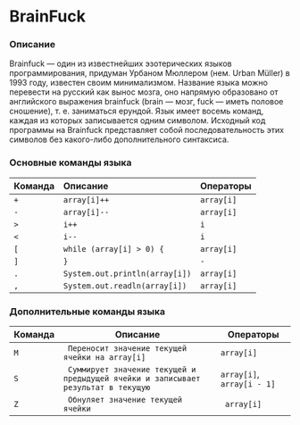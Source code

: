 # BrainFuck

### Описание
Brainfuck — один из известнейших эзотерических языков 
программирования, придуман Урбаном Мюллером 
(нем. Urban Müller) в 1993 году, известен своим 
минимализмом. Название языка можно перевести на 
русский как вынос мозга, оно напрямую образовано от 
английского выражения brainfuck 
(brain — мозг, fuck — иметь половое сношение), 
т. е. заниматься ерундой. Язык имеет восемь команд, 
каждая из которых записывается одним символом. 
Исходный код программы на Brainfuck представляет 
собой последовательность этих символов без какого-либо 
дополнительного синтаксиса.

### Основные команды языка

| Команда | Описание               | Операторы |
|---------|:------------------------|:-----------|
|`+`|`array[i]++`|`array[i]`|
|`-`|`array[i]--`|`array[i]`|
|`>`|`i++`| `i`|
|`<`|`i--`| `i`|
|`[`|`while (array[i] > 0) {`|`array[i]`|
|`]`|`}`|`-`|
|`.`| `System.out.println(array[i])`|`array[i]`|
|`,`| `System.out.readln(array[i])`|`array[i]`|

### Дополнительные команды языка

| Команда | Описание               | Операторы |
|---------|------------------------|-----------|
|`M`|` Переносит значение текущей ячейки на array[i]`|`array[i]`|
|`S`|` Суммирует значение текущей и предыдущей ячейки и записывает результат в текущую`|`array[i]`, `array[i - 1]`|
|`Z`|` Обнуляет значение текущей ячейки`|` array[i]`|
